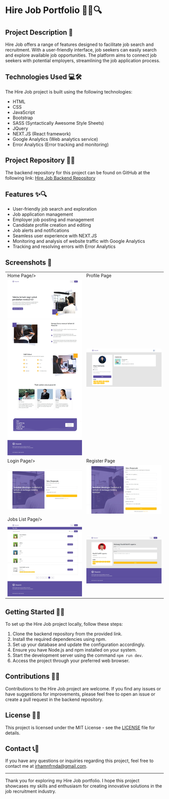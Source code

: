 # Hire Job Portfolio  📝👔🔍

## Project Description 🚀

Hire Job offers a range of features designed to facilitate job search and recruitment. With a user-friendly interface, job seekers can easily search and explore available job opportunities. The platform aims to connect job seekers with potential employers, streamlining the job application process.

## Technologies Used 💻🛠️

The Hire Job project is built using the following technologies:

- HTML
- CSS
- JavaScript
- Bootstrap
- SASS (Syntactically Awesome Style Sheets)
- JQuery
- NEXT.JS (React framework)
- Google Analytics (Web analytics service)
- Error Analytics (Error tracking and monitoring)

## Project Repository 📂🔗

The backend repository for this project can be found on GitHub at the following link:
[Hire Job Backend Repository](https://github.com/IrhamNfrnda/hire_job_be)

## Features ✨🔍

- User-friendly job search and exploration
- Job application management
- Employer job posting and management
- Candidate profile creation and editing
- Job alerts and notifications
- Seamless user experience with NEXT.JS
- Monitoring and analysis of website traffic with Google Analytics
- Tracking and resolving errors with Error Analytics

## Screenshots 📸

<table>
   <tr>
    <td>Home Page/></td>
    <td>Profile Page</td>
  </tr>
   <tr>
    <td><img width="350px" src="./screenshot/Home.jpeg" border="0" alt="Login" /></td>
    <td> <img width="350px" src="./screenshot/profile.png" border="0"  alt="Register" /></td>
  </tr>
   <tr>
    <td>Login Page/></td>
    <td>Register Page</td>
  </tr>
   <tr>
    <td><img width="350px" src="./screenshot/Login.jpeg" border="0" alt="Login" /></td>
    <td> <img width="350px" src="./screenshot/Register.jpeg" border="0"  alt="Register" /></td>
  </tr>
   <tr>
    <td>Jobs List Page/></td>
    <td></td>
  </tr>
   <tr>
    <td><img width="350px" src="./screenshot/Jobs.jpeg" border="0" alt="Jobs" /></td>
    <td><img width="350px" src="./screenshot/Contactt.jpeg" border="0" alt="Contact" /></td>
  </tr>
</table>

## Getting Started 🏁🚀

To set up the Hire Job project locally, follow these steps:

1. Clone the backend repository from the provided link.
2. Install the required dependencies using npm.
3. Set up your database and update the configuration accordingly.
4. Ensure you have Node.js and npm installed on your system.
5. Start the development server using the command `npm run dev`.
6. Access the project through your preferred web browser.

## Contributions 🤝🌟

Contributions to the Hire Job project are welcome. If you find any issues or have suggestions for improvements, please feel free to open an issue or create a pull request in the backend repository.

## License 📜📝

This project is licensed under the MIT License - see the [LICENSE](LICENSE) file for details.

## Contact 📞📧

If you have any questions or inquiries regarding this project, feel free to contact me at [irhamnfrnda@gmail.com](mailto:irhamnfrnda@gmail.com).

---

Thank you for exploring my Hire Job portfolio. I hope this project showcases my skills and enthusiasm for creating innovative solutions in the job recruitment industry.
